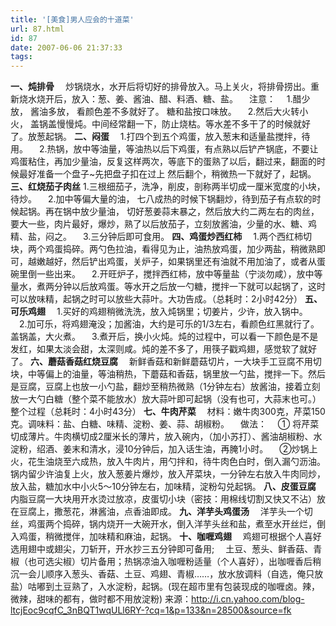 ```yaml
---
title: '[美食]男人应会的十道菜'
url: 87.html
id: 87
date: 2007-06-06 21:37:33
tags:
---
```


**一、炖排骨** 　炒锅烧水，水开后将切好的排骨放入。马上关火，将排骨捞出。重新烧水烧开后，放入：葱、姜、酱油、醋、料酒、糖、盐。 　注意： 　1.醋少放， 酱油多放， 看颜色差不多就好了。 糖和盐按口味放。 　2.然后大火转小火， 盖锅盖慢慢炖。中间经常翻一下，防止烧枯。等水差不多干了的时候就好了。放葱起锅。 **二、闷蛋** 　1.打四个到五个鸡蛋，放入葱末和适量盐搅拌，待用。 　2.热锅，放中等油量，等油热以后下鸡蛋，有点熟以后铲产锅底，不要让鸡蛋粘住，再加少量油，反复这样两次，等底下的蛋熟了以后，翻过来，翻面的时候最好准备一个盘子~先把盘子扣在过上 然后翻个，稍微热一下就好了，起锅。 **三、红烧茄子肉丝** 1.三根细茄子，洗净，削皮，剖称两半切成一厘米宽度的小块，待炒。 　2.加中等偏大量的油， 七八成热的时候下锅翻炒，待到茄子有点软的时候起锅。再在锅中放少量油， 切好葱姜蒜末暴之，然后放大约二两左右的肉丝，要大一些，肉片最好，爆炒，熟了以后放茄子，立刻放酱油，少量的水、糖、鸡精、盐，闷之。 　3.三分钟后即可食用。 **四、鸡蛋炒西红柿** 　1.两个西红柿切块，两个鸡蛋捣碎。两勺色拉油，看得见为止，油热放鸡蛋，加少两盐，稍微熟即可，越嫩越好，然后铲出鸡蛋，关炉子，如果锅里还有油就不用加油了，或者从蛋碗里倒一些出来。 　2.开旺炉子，搅拌西红柿，放中等量盐（宁淡勿咸），放中等量水，煮两分钟以后放鸡蛋。等水开之后放一勺糖，搅拌一下就可以起锅了，这时可以放味精，起锅之时可以放些大蒜叶。大功告成。（总耗时：2小时42分） **五、可乐鸡翅** 　1.买好的鸡翅稍微洗洗，放入炖锅里；切姜片，少许，放入锅中。 　2.加可乐，将鸡翅淹没；加酱油，大约是可乐的1/3左右，看颜色红黑就行了。盖锅盖，大火煮。 　3.煮开后，换小火炖。炖的过程中，可以看一下颜色是不是发红，如果太淡会甜，太深则咸。炖的差不多了，用筷子戳鸡翅，感觉软了就好了。 **六、蘑菇香菇红烧豆腐** 　新鲜香菇和新鲜蘑菇切片，一大块手工豆腐不用切块，中等偏上的油量，等油稍热，下蘑菇和香菇，锅里放一勺盐，搅拌一下。然后是豆腐，豆腐上也放一小勺盐，翻炒至稍热微熟（1分钟左右）放酱油，接着立刻放一大勺白糖（整个菜不能放水）放大蒜叶即可起锅（没有也可，大蒜末也可。）整个过程（总耗时：4小时43分） **七、牛肉芹菜** 　材料：嫩牛肉300克，芹菜150克。调味料：盐、白糖、味精、淀粉、姜、蒜、胡椒粉。 　做法： 　① 将芹菜切成薄片。牛肉横切成2厘米长的薄片，放入碗内，（加小苏打）、酱油胡椒粉、水淀粉，绍酒、姜末和清水，浸10分钟后，加入话生油，再腌1小时。 　②炒锅上火，花生油烧至六成热，放入牛肉片，用勺拌和，待牛肉色白时，倒入漏勺沥油。锅内留少许油复上火，放入葱姜片爆炒，放入芹菜块，一分钟左右放入牛肉同炒，放入盐，糖加水中小火5～10分钟左右，加味精，淀粉勾兑起锅。 **八、皮蛋豆腐** 　内脂豆腐一大块用开水烫过放凉，皮蛋切小块（密技：用棉线切割又快又不沾）放在豆腐上，撒葱花，淋酱油，点香油即成。 **九、洋芋头鸡蛋汤** 　洋芋头一个切丝，鸡蛋两个捣碎，锅内烧开一大碗开水，倒入洋芋头丝和盐，煮至水开丝烂，倒入鸡蛋，稍微搅伴，加味精和麻油，起锅。 **十、咖喱鸡翅** 　鸡翅可根据个人喜好选用翅中或翅尖，刀斩开，开水抄三五分钟即可备用; 　土豆、葱头、鲜香菇、青椒（也可选尖椒）切片备用；热锅凉油入咖喱粉适量（个人喜好），出咖喱香后稍沉一会儿顺序入葱头、香菇、土豆、鸡翅、青椒……，放水放调料（自选，俺只放盐）咕嘟到土豆熟了，入水淀粉，起锅。(现在超市里有包装现成的咖喱卤。辣，微辣，甜味的都有，做时都不用放淀粉) 来源：http://i.cn.yahoo.com/blog-ltcjEoc9cqfC_3nBQT1wqULl6RY-?cq=1&p=133&n=28500&source=fk